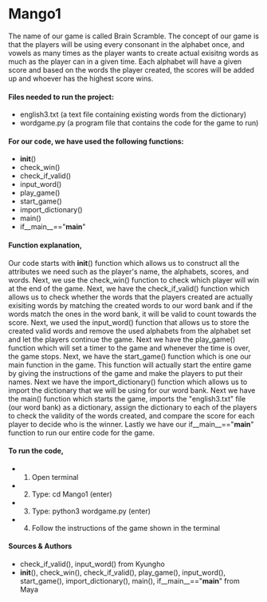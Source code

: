 # Mango1
The name of our game is called Brain Scramble.
The concept of our game is that the players will be using every consonant in the alphabet once, and vowels as many times as the player wants 
to create actual exisitng words as much as the player can in a given time. Each alphabet will have a given score and based on the words the
player created, the scores will be added up and whoever has the highest score wins.
#### Files needed to run the project:
- english3.txt (a text file containing existing words from the dictionary)
- wordgame.py (a program file that contains the code for the game to run)
#### For our code, we have used the following functions: 
- __init__()
- check_win()
- check_if_valid()
- input_word()
- play_game()
- start_game()
- import_dictionary()
- main()
- if__main__=="__main__"
#### Function explanation, 
Our code starts with __init__() function which allows us to construct all the attributes we need such as the player's name, the alphabets, scores, and words.
Next, we use the check_win() function to check which player will win at the end of the game. Next, we have the check_if_valid() function which allows us to
check whether the words that the players created are actually exisiting words by matching the created words to our word bank and if the words match the ones 
in the word bank, it will be valid to count towards the score. Next, we used the input_word() function that allows us to store the created valid words and remove
the used alphabets from the alphabet set and let the players continue the game. Next we have the play_game() function which will set a timer to the game and whenever
the time is over, the game stops. Next, we have the start_game() function which is one our main function in the game. This function will actually start the entire 
game by giving the instructions of the game and make the players to put their names. Next we have the import_dictionary() function which allows us to import the 
dictionary that we will be using for our word bank. Next we have the main() function which starts the game, imports the "english3.txt" file (our word bank) as a dictionary, 
assign the dictionary to each of the players to check the validity of the words created, and compare the score for each player to decide who is the winner. Lastly 
we have our if__main__=="__main__" function to run our entire code for the game.
#### To run the code,
- 1. Open terminal
- 2. Type: cd Mango1 (enter)
- 3. Type: python3 wordgame.py (enter)
- 4. Follow the instructions of the game shown in the terminal
#### Sources & Authors
- check_if_valid(), input_word() from Kyungho
- __init__(), check_win(), check_if_valid(), play_game(), input_word(), start_game(), import_dictionary(), main(), if__main__=="__main__" from Maya

